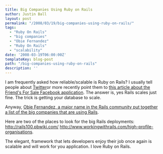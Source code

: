 ```yaml
---
title: Big Companies Using Ruby on Rails
author: Justin Ball
layout: post
permalink: "/2008/03/19/big-companies-using-ruby-on-rails/"
tags:
  - "Ruby On Rails"
  - "big companies"
  - "Obie Fernandez"
  - "Ruby On Rails"
  - "scalability"
date: '2008-03-19T06:00:00Z'
templateKey: blog-post
path: "/big-companies-using-ruby-on-rails"
description: ''
---
```


I am frequently asked how reliable/scalable is Ruby on Rails? I usually tell people about [Twitter][1]or more recently point them to [this article about the Friend's For Sale Facebook application][2]. The answer is, yes Rails scales just fine. The trick is getting your database to scale.

 [1]: http://twitter.com//
 [2]: http://highscalability.com/friends-sale-architecture-300-million-page-view-month-facebook-ror-app

Anyway, [Obie Fernandez, a major name in the Rails community put together a list of the big companies that are using Rails][3].

 [3]: http://blog.obiefernandez.com/content/2008/03/big-name-compan.html

Here are two of the places to look for the big Rails deployments:
<a href="http://rails100.pbwiki.com/">http://rails100.pbwiki.com/</a>
<a href="http://www.workingwithrails.com/high-profile-organisations">http://www.workingwithrails.com/high-profile-organisations</a>.


The elegant, framework that lets developers enjoy their job once again is scalable and will work for you application. I love Ruby on Rails.
